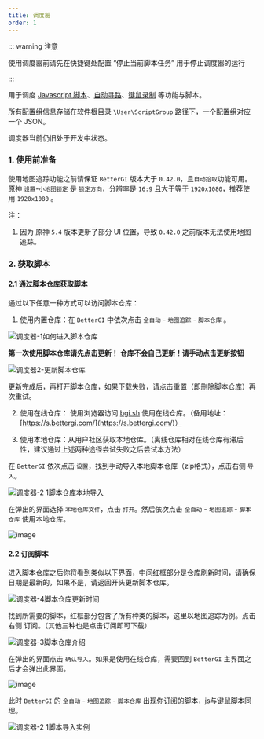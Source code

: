 ```yaml
---
title: 调度器
order: 1
---
```


::: warning 注意

使用调度器前请先在快捷键处配置 “停止当前脚本任务” 用于停止调度器的运行

:::

用于调度 [Javascript 脚本](/feats/autos/jsscript.html)、[自动寻路](/feats/autos/pathing.html)、[键鼠录制](/feats/autos/kmscript.html) 等功能与脚本。

所有配置组信息存储在软件根目录 `\User\ScriptGroup` 路径下，一个配置组对应一个 JSON。


调度器当前仍旧处于开发中状态。

### 1. 使用前准备
使用地图追踪功能之前请保证 `BetterGI` 版本大于 `0.42.0`，且`自动拾取`功能可用。原神 `设置`-`小地图锁定` 是 `锁定方向`，分辨率是  `16:9` 且大于等于 `1920x1080`，推荐使用 `1920x1080` 。

注：

1. 因为 原神 `5.4` 版本更新了部分 UI 位置，导致 `0.42.0` 之前版本无法使用地图追踪。


### 2. 获取脚本
#### 2.1 通过脚本仓库获取脚本

通过以下任意一种方式可以访问脚本仓库：

1. 使用内置仓库：在 `BetterGI` 中依次点击 `全自动` - `地图追踪` - `脚本仓库` 。

![调度器-1如何进入脚本仓库](https://github.com/user-attachments/assets/f04cf9e5-7adb-4789-9e36-6054be5977ec)

**第一次使用脚本仓库请先点击更新！**
**仓库不会自己更新！请手动点击更新按钮**

![调度器2-更新脚本仓库](https://github.com/user-attachments/assets/b64a7a40-d378-46a8-b7ed-95c3eec5c0b6)

更新完成后，再打开脚本仓库，如果下载失败，请点击重置（即删除脚本仓库）再次重试。

2. 使用在线仓库： 使用浏览器访问 [bgi.sh](https://bgi.sh/) 使用在线仓库。（备用地址：[https://s.bettergi.com/](https://s.bettergi.com/)）

3. 使用本地仓库：从用户社区获取本地仓库。（离线仓库相对在线仓库有滞后性，建议通过上述两种途径尝试失败之后尝试本方法）

在 `BetterGI` 依次点击 `设置`，找到手动导入本地脚本仓库（zip格式），点击右侧 `导入`。

![调度器-2 1脚本仓库本地导入](https://github.com/user-attachments/assets/0ab5fc2d-0357-4031-a84d-2bfd8a5109f6)

在弹出的界面选择 `本地仓库文件`，点击 `打开`。然后依次点击 `全自动` - `地图追踪` - `脚本仓库` 使用本地仓库。

![image](https://github.com/user-attachments/assets/baf93bff-ecb6-49c6-9295-a046dae7807c)


#### 2.2 订阅脚本
进入脚本仓库之后你将看到类似以下界面，中间红框部分是仓库刷新时间，请确保日期是最新的，如果不是，请返回开头更新脚本仓库。

![调度器-4脚本仓库更新时间](https://github.com/user-attachments/assets/6574b7d8-fde4-4af1-930c-3c06fdff73ba)

找到所需要的脚本，红框部分包含了所有种类的脚本，这里以地图追踪为例。点击右侧 订阅。（其他三种也是点击订阅即可下载）

![调度器-3脚本仓库介绍](https://github.com/user-attachments/assets/6c68677f-dc72-4a21-bdc9-79fe91efbfcc)

在弹出的界面点击 `确认导入`。如果是使用在线仓库，需要回到 `BetterGI` 主界面之后才会弹出此界面。

![image](https://github.com/user-attachments/assets/6e0f86ae-d0a3-4d39-9c3b-dcca4aee66a5)

此时 `BetterGI` 的 `全自动` - `地图追踪` - `脚本仓库` 出现你订阅的脚本，js与键鼠脚本同理。

![调度器-2 1脚本导入实例](https://github.com/user-attachments/assets/193ed6e5-5000-4db1-ab9f-ddae50b2a2b0)

